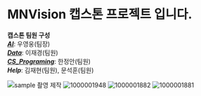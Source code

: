 # MNVision 캡스톤 프로젝트 입니다.

**캡스톤 팀원 구성**<br/>
[**_AI_**](https://github.com/MBV-and-Kids/Model): 우영웅(팀장)<br/>
[**_Data_**](https://github.com/MBV-and-Kids/Model): 이재경(팀원)<br/>
[**_CS_Programing_**](https://github.com/MBV-and-Kids/CS_Programing): 한정안(팀원)<br/>
***Help***: 김재현(팀원), 문석훈(팀원)<br/>

![sample 촬영 제작](https://github.com/wooyoungwoong-AI/KaKao-clone/assets/136695011/dd3b4939-0d9e-4945-8365-0255f12d334f)
![1000001948](https://github.com/wooyoungwoong-AI/KaKao-clone/assets/136695011/30e9aad9-999b-4593-8e81-8f46ce446ed6)
![1000001882](https://github.com/wooyoungwoong-AI/KaKao-clone/assets/136695011/640d1983-fb35-4fc5-af13-a37e2f4e6921)
![1000001881](https://github.com/wooyoungwoong-AI/KaKao-clone/assets/136695011/d41239a2-19db-4d7c-b9b6-744307dd4e29)
